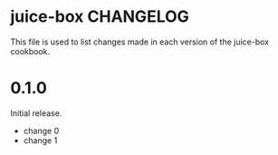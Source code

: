 # juice-box CHANGELOG

This file is used to list changes made in each version of the juice-box cookbook.

# 0.1.0

Initial release.

- change 0
- change 1


